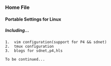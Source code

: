 ###     Home File

####    Portable Settings for Linux

#####   Including...
    1.  vim configuration(support for P4 && sdnet)
    2.  tmux configuration
    3.  blogs for sdnet,p4,hls
    
    To be continued...
